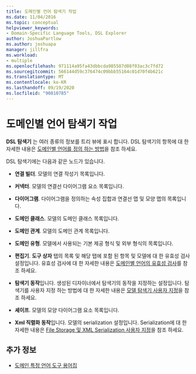 ```yaml
---
title: 도메인별 언어 탐색기 작업
ms.date: 11/04/2016
ms.topic: conceptual
helpviewer_keywords:
- Domain-Specific Language Tools, DSL Explorer
author: JoshuaPartlow
ms.author: joshuapa
manager: jillfra
ms.workload:
- multiple
ms.openlocfilehash: 971114a95fa43dbbcda985587d08f03ac3c7fd72
ms.sourcegitcommit: 566144d59c376474c09bbb55164c01d70f4b621c
ms.translationtype: MT
ms.contentlocale: ko-KR
ms.lasthandoff: 09/19/2020
ms.locfileid: "90810785"
---
```

# <a name="working-with-the-domain-specific-language-explorer"></a>도메인별 언어 탐색기 작업
**DSL 탐색기** 는 여러 종류의 정보를 트리 뷰에 표시 합니다. DSL 탐색기의 항목에 대 한 자세한 내용은 [도메인별 언어를 정의 하는 방법](../modeling/how-to-define-a-domain-specific-language.md)을 참조 하세요.

 DSL 탐색기에는 다음과 같은 노드가 있습니다.

- **연결 빌더**. 모델의 연결 작성기 목록입니다.

- **커넥터**. 모델의 연결선 다이어그램 요소 목록입니다.

- **다이어그램**. 다이어그램을 정의하는 속성 집합과 연결선 맵 및 모양 맵의 목록입니다.

- **도메인 클래스**. 모델의 도메인 클래스 목록입니다.

- **도메인 관계**. 모델의 도메인 관계 목록입니다.

- **도메인 유형**. 모델에서 사용되는 기본 제공 형식 및 외부 형식의 목록입니다.

- **편집기**. **도구 상자** 탭의 목록 및 해당 탭에 포함 된 항목 및 모델에 대 한 유효성 검사 설정입니다. 유효성 검사에 대 한 자세한 내용은 [도메인별 언어의 유효성 검사](../modeling/validation-in-a-domain-specific-language.md)를 참조 하세요.

- **탐색기 동작**입니다. 생성된 디자이너에서 탐색기의 동작을 지정하는 설정입니다. 탐색기를 사용자 지정 하는 방법에 대 한 자세한 내용은 [모델 탐색기 사용자 지정](../modeling/customizing-the-model-explorer.md)을 참조 하세요.

- **셰이프**. 모델의 모양 다이어그램 요소 목록입니다.

- **Xml 직렬화 동작**입니다. 모델의 serialization 설정입니다. Serialization에 대 한 자세한 내용은 [File Storage 및 XML Serialization 사용자 지정](../modeling/customizing-file-storage-and-xml-serialization.md)을 참조 하세요.

## <a name="see-also"></a>추가 정보

- [도메인 특정 언어 도구 용어집](/previous-versions/bb126564(v=vs.100))
